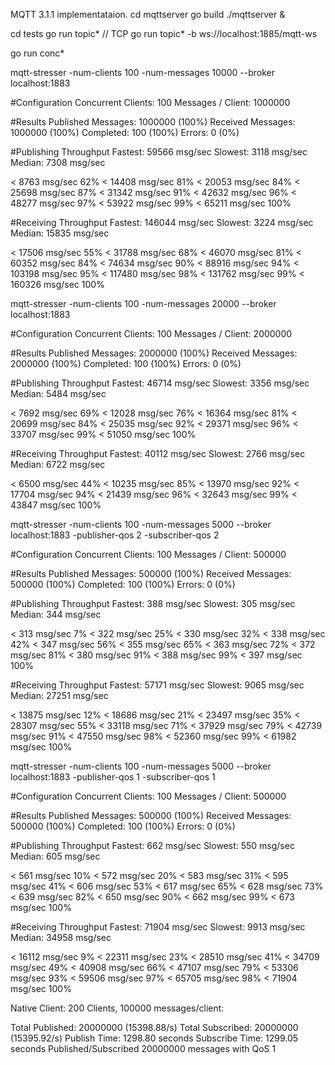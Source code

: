 MQTT 3.1.1 implementataion.
cd mqttserver
go build
./mqttserver &

cd tests
go run topic* // TCP
go run topic* -b ws://localhost:1885/mqtt-ws  

go run conc*

mqtt-stresser -num-clients 100 -num-messages 10000 --broker  localhost:1883  

#Configuration
Concurrent Clients: 100
Messages / Client:  1000000

#Results
Published Messages: 1000000 (100%)
Received Messages:  1000000 (100%)
Completed:          100 (100%)
Errors:             0 (0%)

#Publishing Throughput
Fastest: 59566 msg/sec
Slowest: 3118 msg/sec
Median: 7308 msg/sec

  < 8763 msg/sec  62%
  < 14408 msg/sec  81%
  < 20053 msg/sec  84%
  < 25698 msg/sec  87%
  < 31342 msg/sec  91%
  < 42632 msg/sec  96%
  < 48277 msg/sec  97%
  < 53922 msg/sec  99%
  < 65211 msg/sec  100%

#Receiving Throughput
Fastest: 146044 msg/sec
Slowest: 3224 msg/sec
Median: 15835 msg/sec

  < 17506 msg/sec  55%
  < 31788 msg/sec  68%
  < 46070 msg/sec  81%
  < 60352 msg/sec  84%
  < 74634 msg/sec  90%
  < 88916 msg/sec  94%
  < 103198 msg/sec  95%
  < 117480 msg/sec  98%
  < 131762 msg/sec  99%
  < 160326 msg/sec  100%

mqtt-stresser -num-clients 100 -num-messages 20000 --broker  localhost:1883  

#Configuration
Concurrent Clients: 100
Messages / Client:  2000000

#Results
Published Messages: 2000000 (100%)
Received Messages:  2000000 (100%)
Completed:          100 (100%)
Errors:             0 (0%)

#Publishing Throughput
Fastest: 46714 msg/sec
Slowest: 3356 msg/sec
Median: 5484 msg/sec

  < 7692 msg/sec  69%
  < 12028 msg/sec  76%
  < 16364 msg/sec  81%
  < 20699 msg/sec  84%
  < 25035 msg/sec  92%
  < 29371 msg/sec  96%
  < 33707 msg/sec  99%
  < 51050 msg/sec  100%

#Receiving Throughput
Fastest: 40112 msg/sec
Slowest: 2766 msg/sec
Median: 6722 msg/sec

  < 6500 msg/sec  44%
  < 10235 msg/sec  85%
  < 13970 msg/sec  92%
  < 17704 msg/sec  94%
  < 21439 msg/sec  96%
  < 32643 msg/sec  99%
  < 43847 msg/sec  100%


mqtt-stresser -num-clients 100 -num-messages 5000 --broker  localhost:1883  -publisher-qos 2 -subscriber-qos 2

#Configuration
Concurrent Clients: 100
Messages / Client:  500000

#Results
Published Messages: 500000 (100%)
Received Messages:  500000 (100%)
Completed:          100 (100%)
Errors:             0 (0%)


#Publishing Throughput
Fastest: 388 msg/sec
Slowest: 305 msg/sec
Median: 344 msg/sec

  < 313 msg/sec  7%
  < 322 msg/sec  25%
  < 330 msg/sec  32%
  < 338 msg/sec  42%
  < 347 msg/sec  56%
  < 355 msg/sec  65%
  < 363 msg/sec  72%
  < 372 msg/sec  81%
  < 380 msg/sec  91%
  < 388 msg/sec  99%
  < 397 msg/sec  100%

#Receiving Throughput
Fastest: 57171 msg/sec
Slowest: 9065 msg/sec
Median: 27251 msg/sec

  < 13875 msg/sec  12%
  < 18686 msg/sec  21%
  < 23497 msg/sec  35%
  < 28307 msg/sec  55%
  < 33118 msg/sec  71%
  < 37929 msg/sec  79%
  < 42739 msg/sec  91%
  < 47550 msg/sec  98%
  < 52360 msg/sec  99%
  < 61982 msg/sec  100%


mqtt-stresser -num-clients 100 -num-messages 5000 --broker  localhost:1883  -publisher-qos 1 -subscriber-qos 1

#Configuration
Concurrent Clients: 100
Messages / Client:  500000

#Results
Published Messages: 500000 (100%)
Received Messages:  500000 (100%)
Completed:          100 (100%)
Errors:             0 (0%)

#Publishing Throughput
Fastest: 662 msg/sec
Slowest: 550 msg/sec
Median: 605 msg/sec

  < 561 msg/sec  10%
  < 572 msg/sec  20%
  < 583 msg/sec  31%
  < 595 msg/sec  41%
  < 606 msg/sec  53%
  < 617 msg/sec  65%
  < 628 msg/sec  73%
  < 639 msg/sec  82%
  < 650 msg/sec  90%
  < 662 msg/sec  99%
  < 673 msg/sec  100%

#Receiving Throughput
Fastest: 71904 msg/sec
Slowest: 9913 msg/sec
Median: 34958 msg/sec

  < 16112 msg/sec  9%
  < 22311 msg/sec  23%
  < 28510 msg/sec  41%
  < 34709 msg/sec  49%
  < 40908 msg/sec  66%
  < 47107 msg/sec  79%
  < 53306 msg/sec  93%
  < 59506 msg/sec  97%
  < 65705 msg/sec  98%
  < 71904 msg/sec  100%

Native Client: 200 Clients, 100000 messages/client:

Total Published: 20000000 (15398.88/s)
Total Subscribed: 20000000 (15395.92/s)
Publish   Time: 1298.80 seconds
Subscribe Time: 1299.05 seconds
Published/Subscribed 20000000 messages with QoS 1

